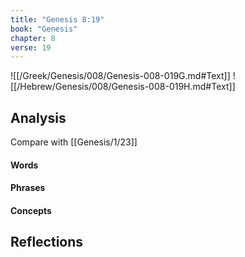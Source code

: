 ```yaml
---
title: "Genesis 8:19"
book: "Genesis"
chapter: 8
verse: 19
---
```

![[/Greek/Genesis/008/Genesis-008-019G.md#Text]]
![[/Hebrew/Genesis/008/Genesis-008-019H.md#Text]]

## Analysis

Compare with [[Genesis/1/23]]

#### Words

#### Phrases

#### Concepts

## Reflections
